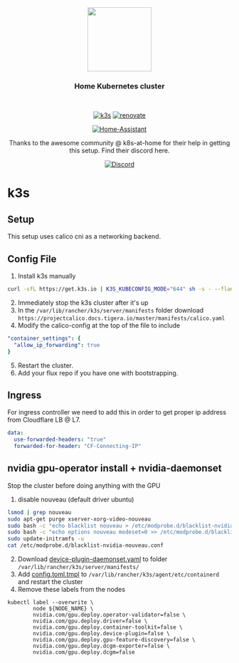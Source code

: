 <div align="center">

<img src="https://camo.githubusercontent.com/5b298bf6b0596795602bd771c5bddbb963e83e0f/68747470733a2f2f692e696d6775722e636f6d2f7031527a586a512e706e67" align="center" width="144px" height="144px"/>

### Home Kubernetes cluster

</div>

<br/>

<div align="center">

[![k3s](https://img.shields.io/badge/k3s-v1.24.2-brightgreen?style=for-the-badge&logo=kubernetes&logoColor=white)](https://k3s.io/)
[![renovate](https://img.shields.io/badge/renovate-enabled-brightgreen?style=for-the-badge&logo=renovatebot&logoColor=white)](https://github.com/renovatebot/renovate)
  
</div>

<div align="center">

[![Home-Assistant](https://img.shields.io/uptimerobot/status/m789483406-6089c85ad33bdfdc889ae5a7?logo=homeassistant&logoColor=white&label=my%20home%20assistant)](https://www.home-assistant.io/)

Thanks to the awesome community @ k8s-at-home for their help in getting this setup.
Find their discord here.
  
[![Discord](https://img.shields.io/discord/673534664354430999?color=7289da&label=DISCORD&style=for-the-badge)](https://discord.gg/sTMX7Vh)

</div>

# k3s

## Setup

This setup uses calico cni as a networking backend.
## Config File

1. Install k3s manually
```bash
curl -sfL https://get.k3s.io | K3S_KUBECONFIG_MODE="644" sh -s - --flannel-backend none --disable traefik --disable servicelb --disable-network-policy --kube-controller-manager-arg bind-address=0.0.0.0 --kube-controller-manager-arg bind-address=0.0.0.0 --kube-proxy-arg bind-address=0.0.0.0 --kube-scheduler-arg bind-address=0.0.0.0 --kube-scheduler-arg bind-address=0.0.0.0 --expose-etcd-metrics=true
```
2. Immediately stop the k3s cluster after it's up
3. In the `/var/lib/rancher/k3s/server/manifests` folder download `https://projectcalico.docs.tigera.io/master/manifests/calico.yaml`
4. Modify the calico-config at the top of the file to include
```yaml
"container_settings": {
  "allow_ip_forwarding": true
}
```
5. Restart the cluster.
6. Add your flux repo if you have one with bootstrapping.
## Ingress

For ingress controller we need to add this in order to get proper ip address from Cloudflare LB @ L7.

```yml
data:
  use-forwarded-headers: "true"
  forwarded-for-header: "CF-Connecting-IP"
```

## nvidia gpu-operator install + nvidia-daemonset

Stop the cluster before doing anything with the GPU

1. disable nouveau (default driver ubuntu)

```bash
lsmod | grep nouveau
sudo apt-get purge xserver-xorg-video-nouveau
sudo bash -c "echo blacklist nouveau > /etc/modprobe.d/blacklist-nvidia-nouveau.conf"
sudo bash -c "echo options nouveau modeset=0 >> /etc/modprobe.d/blacklist-nvidia-nouveau.conf"
sudo update-initramfs -u
cat /etc/modprobe.d/blacklist-nvidia-nouveau.conf
```

2. Download [device-plugin-daemonset.yaml](https://k3d.io/v5.4.1/usage/advanced/cuda/device-plugin-daemonset.yaml) to folder `/var/lib/rancher/k3s/server/manifests/`
3. Add [config.toml.tmpl](https://k3d.io/v5.4.1/usage/advanced/cuda/?h=container#configure-containerd) to `/var/lib/rancher/k3s/agent/etc/containerd` and restart the cluster
4. Remove these labels from the nodes

```
kubectl label --overwrite \
        node ${NODE_NAME} \
        nvidia.com/gpu.deploy.operator-validator=false \
        nvidia.com/gpu.deploy.driver=false \
        nvidia.com/gpu.deploy.container-toolkit=false \
        nvidia.com/gpu.deploy.device-plugin=false \
        nvidia.com/gpu.deploy.gpu-feature-discovery=false \
        nvidia.com/gpu.deploy.dcgm-exporter=false \
        nvidia.com/gpu.deploy.dcgm=false
```
